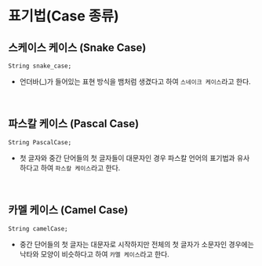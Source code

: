 # 표기법(Case 종류)

## 스케이스 케이스 (Snake Case)
```
String snake_case;
```
- 언더바(_)가 들어있는 표현 방식을 뱀처럼 생겼다고 하여 `스네이크 케이스`라고 한다.

<br/>

## 파스칼 케이스 (Pascal Case)
```
String PascalCase;
```
- 첫 글자와 중간 단어들의 첫 글자들이 대문자인 경우 파스칼 언어의 표기법과 유사하다고 하여 `파스칼 케이스`라고 한다.

<br/>

## 카멜 케이스 (Camel Case)
```
String camelCase;
```
- 중간 단어들의 첫 글자는 대문자로 시작하지만 전체의 첫 글자가 소문자인 경우에는 낙타와 모양이 비슷하다고 하여 `카멜 케이스`라고 한다.
